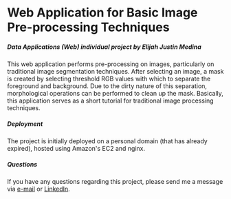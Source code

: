 # Web Application for Basic Image Pre-processing Techniques
##### Data Applications (Web) individual project by Elijah Justin Medina

This web application performs pre-processing on images, particularly on traditional image segmentation techniques. After selecting an image, a mask is created by selecting threshold RGB values with which to separate the foreground and background. Due to the dirty nature of this separation, morphological operations can be performed to clean up the mask. Basically, this application serves as a short tutorial for traditional image processing techniques.

##### Deployment

The project is initially deployed on a personal domain (that has already expired), hosted using Amazon's EC2 and nginx. 

##### Questions

If you have any questions regarding this project, please send me a message via <a href="mailto:elijahjustinmedina@gmail.com">e-mail</a> or <a href="https://www.linkedin.com/in/elijah-justin-medina/">LinkedIn</a>.
